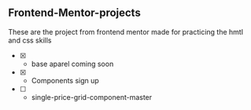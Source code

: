 ## Frontend-Mentor-projects
These are the project from frontend mentor made for practicing the hmtl and css skills

* [x] - base aparel coming soon
* [x] - Components sign up
* [ ] - single-price-grid-component-master
